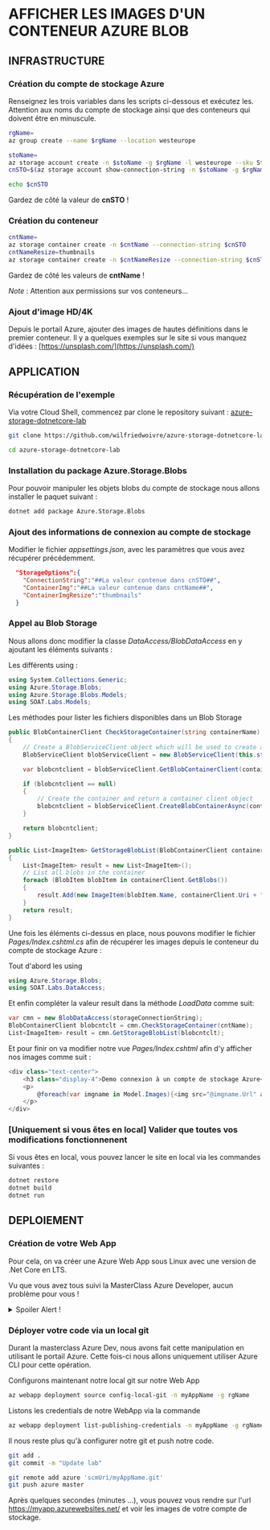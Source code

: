 # AFFICHER LES IMAGES D'UN CONTENEUR AZURE BLOB

## INFRASTRUCTURE

### Création du compte de stockage Azure

Renseignez les trois variables dans les scripts ci-dessous et exécutez les.
Attention aux noms du compte de stockage ainsi que des conteneurs qui doivent être en minuscule.

```bash
rgName=
az group create --name $rgName --location westeurope
```

```bash
stoName=
az storage account create -n $stoName -g $rgName -l westeurope --sku Standard_LRS --kind StorageV2 --access-tier Hot  
cnSTO=$(az storage account show-connection-string -n $stoName -g $rgName -o tsv)  

echo $cnSTO
```

Gardez de côté la valeur de **cnSTO** !

### Création du conteneur

```bash
cntName=
az storage container create -n $cntName --connection-string $cnSTO
cntNameResize=thumbnails
az storage container create -n $cntNameResize --connection-string $cnSTO
```

Gardez de côté les valeurs de **cntName** !

*Note* : Attention aux permissions sur vos conteneurs...

### Ajout d'image HD/4K

Depuis le portail Azure, ajouter des images de hautes définitions dans le premier conteneur.
Il y a quelques exemples sur le site si vous manquez d'idées : [https://unsplash.com/](https://unsplash.com/)

## APPLICATION

### Récupération de l'exemple

Via votre Cloud Shell, commencez par clone le repository suivant : [azure-storage-dotnetcore-lab](https://github.com/wilfriedwoivre/azure-storage-dotnetcore-lab)

```bash
git clone https://github.com/wilfriedwoivre/azure-storage-dotnetcore-lab.git

cd azure-storage-dotnetcore-lab
```

### Installation du package Azure.Storage.Blobs

Pour pouvoir manipuler les objets blobs du compte de stockage nous allons installer le paquet suivant :

```bash
dotnet add package Azure.Storage.Blobs
```

### Ajout des informations de connexion au compte de stockage

Modifier le fichier *appsettings.json*,  avec les paramètres que vous avez récupérer précédemment.

```json
  "StorageOptions":{
    "ConnectionString":"##La valeur contenue dans cnSTO##",
    "ContainerImg":"##La valeur contenue dans cntName##",
    "ContainerImgResize":"thumbnails"
  }
```

### Appel au Blob Storage

Nous allons donc modifier la classe *DataAccess/BlobDataAccess* en y ajoutant les éléments suivants :

Les différents using :

```C#
using System.Collections.Generic;
using Azure.Storage.Blobs;
using Azure.Storage.Blobs.Models;
using SOAT.Labs.Models;
```

Les méthodes pour lister les fichiers disponibles dans un Blob Storage

```C#
public BlobContainerClient CheckStorageContainer(string containerName)
{
    // Create a BlobServiceClient object which will be used to create a container client
    BlobServiceClient blobServiceClient = new BlobServiceClient(this.storageConnectionString);

    var blobcntclient = blobServiceClient.GetBlobContainerClient(containerName);

    if (blobcntclient == null)
    {
        // Create the container and return a container client object
        blobcntclient = blobServiceClient.CreateBlobContainerAsync(containerName).Result;
    }

    return blobcntclient;
}

public List<ImageItem> GetStorageBlobList(BlobContainerClient containerClient)
{
    List<ImageItem> result = new List<ImageItem>();
    // List all blobs in the container
    foreach (BlobItem blobItem in containerClient.GetBlobs())
    {
        result.Add(new ImageItem(blobItem.Name, containerClient.Uri + "/" + blobItem.Name));
    }
    return result;
}
```

Une fois les éléments ci-dessus en place, nous pouvons modifier le fichier *Pages/Index.cshtml.cs* afin de récupérer les images depuis le conteneur du compte de stockage Azure :

Tout d'abord les using

```C#
using Azure.Storage.Blobs;
using SOAT.Labs.DataAccess;
```

Et enfin compléter la valeur result dans la méthode *LoadData* comme suit:

```C#
var cmn = new BlobDataAccess(storageConnectionString);
BlobContainerClient blobcntclt = cmn.CheckStorageContainer(cntName);
List<ImageItem> result = cmn.GetStorageBlobList(blobcntclt);
```

Et pour finir on va modifier notre vue *Pages/Index.cshtml* afin d'y afficher nos images comme suit :

```C#
<div class="text-center">
    <h3 class="display-4">Demo connexion à un compte de stockage Azure</h3>
    <p>
        @foreach(var imgname in Model.Images){<img src="@imgname.Url" alt="@imgname.Name"/><br>}
    </p>
</div>
```

### [Uniquement si vous êtes en local] Valider que toutes vos modifications fonctionnenent

Si vous êtes en local, vous pouvez lancer le site en local via les commandes suivantes :

```bash
dotnet restore
dotnet build
dotnet run
```

## DEPLOIEMENT

### Création de votre Web App

Pour cela, on va créer une Azure Web App sous Linux avec une version de .Net Core en LTS.

Vu que vous avez tous suivi la MasterClass Azure Developer, aucun problème pour vous !

<details>
  <summary>Spoiler Alert !</summary>
  
  Vous pouvez utiliser des commandes az cli afin de créer votre application Web

```bash
az appservice plan create -n planName -g rgName -l westeurope --is-linux --sku B1

az webapp create -n myAppName -p planName -g rgName --runtime "DOTNETCORE|2.2"
```

</details>


### Déployer votre code via un local git

Durant la masterclass Azure Dev, nous avons fait cette manipulation en utilisant le portail Azure. Cette fois-ci nous allons uniquement utiliser Azure CLI pour cette opération.

Configurons maintenant notre local git sur notre Web App

```bash
az webapp deployment source config-local-git -n myAppName -g rgName
```

Listons les credentials de notre WebApp via la commande

```bash
az webapp deployment list-publishing-credentials -n myAppName -g rgName --query '[publishingUserName,publishingPassword,scmUri]'
```

Il nous reste plus qu'à configurer notre git et push notre code.

```bash
git add .
git commit -m "Update lab"

git remote add azure 'scmUri/myAppName.git'
git push azure master
```

Après quelques secondes (minutes ...), vous pouvez vous rendre sur l'url https://myapp.azurewebsites.net/ et voir les images de votre compte de stockage.
